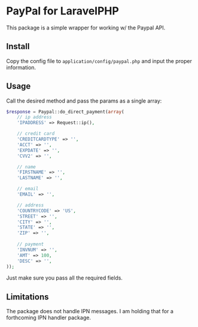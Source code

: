 # PayPal for LaravelPHP #

This package is a simple wrapper for working w/ the Paypal API.

## Install ##

Copy the config file to ``application/config/paypal.php`` and input the proper information.

## Usage ##

Call the desired method and pass the params as a single array:

```php
$response = Paypal::do_direct_payment(array(
    // ip address
    'IPADDRESS' => Request::ip(),

    // credit card
    'CREDITCARDTYPE' => '',
    'ACCT' => '',
    'EXPDATE' => '',
    'CVV2' => '',

    // name
    'FIRSTNAME' => '',
    'LASTNAME' => '',

    // email
    'EMAIL' => '',

    // address
    'COUNTRYCODE' => 'US',
    'STREET' => '',
    'CITY' => '',
    'STATE' => '',
    'ZIP' => '',
    
    // payment
    'INVNUM' => '',
    'AMT' => 100,
	'DESC' => '',
));
```

Just make sure you pass all the required fields.

## Limitations ##

The package does not handle IPN messages.  I am holding that for a forthcoming IPN handler package.
